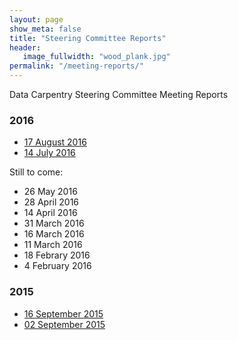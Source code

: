 ```yaml
---
layout: page
show_meta: false
title: "Steering Committee Reports"
header:
   image_fullwidth: "wood_plank.jpg"
permalink: "/meeting-reports/"
---
```


Data Carpentry Steering Committee Meeting Reports

### 2016

- [17 August 2016](/2016-08-17-sc-meeting-report/)
- [14 July 2016](/2016-07-14-sc-meeting-report/)

Still to come:
- 26 May 2016
- 28 April 2016
- 14 April 2016
- 31 March 2016
- 16 March 2016
- 11 March 2016
- 18 Febrary 2016
- 4 February 2016


### 2015

- [16 September 2015](https://github.com/datacarpentry/steering-committee/blob/gh-pages/minutes/2015-09-16_minutes.md)
- [02 September 2015](https://github.com/datacarpentry/steering-committee/blob/gh-pages/minutes/2015-09-02_minutes.md)
